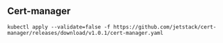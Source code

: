 ## Cert-manager

```ShellSession
kubectl apply --validate=false -f https://github.com/jetstack/cert-manager/releases/download/v1.0.1/cert-manager.yaml
```
